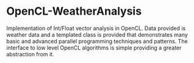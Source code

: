 # OpenCL-WeatherAnalysis

Implementation of Int/Float vector analysis in OpenCL. Data provided is weather data and a templated class is provided that 
demonstrates many basic and advanced parallel programming techniques and patterns. The interface to low level OpenCL algorithms is simple providing a greater abstraction from it. 

